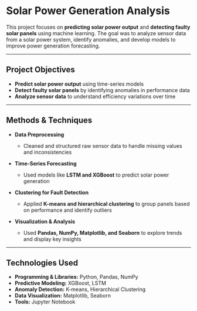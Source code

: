 # Solar Power Generation Analysis  

This project focuses on **predicting solar power output** and **detecting faulty solar panels** using machine learning. The goal was to analyze sensor data from a solar power system, identify anomalies, and develop models to improve power generation forecasting.  

---

## Project Objectives  
- **Predict solar power output** using time-series models  
- **Detect faulty solar panels** by identifying anomalies in performance data  
- **Analyze sensor data** to understand efficiency variations over time  

---

## Methods & Techniques  
- **Data Preprocessing**  
  - Cleaned and structured raw sensor data to handle missing values and inconsistencies  

- **Time-Series Forecasting**  
  - Used models like **LSTM and XGBoost** to predict solar power generation  

- **Clustering for Fault Detection**  
  - Applied **K-means and hierarchical clustering** to group panels based on performance and identify outliers  

- **Visualization & Analysis**  
  - Used **Pandas, NumPy, Matplotlib, and Seaborn** to explore trends and display key insights  

---

## Technologies Used  
- **Programming & Libraries:** Python, Pandas, NumPy  
- **Predictive Modeling:** XGBoost, LSTM  
- **Anomaly Detection:** K-means, Hierarchical Clustering  
- **Data Visualization:** Matplotlib, Seaborn  
- **Tools:** Jupyter Notebook  
